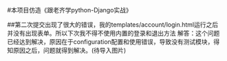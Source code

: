 #本项目仿造《跟老齐学python-Django实战》

##第二次提交出现了很大的错误，我的templates/account/login.html运行之后并没有出现表单。所以下次我不得不使用内置的登录和退出方法
解答：这个问题已经达到解决，原因在于configuration配置和使用错误，导致没有测试模块，得知原因之后，问题就得到解决。(待导入图片)
